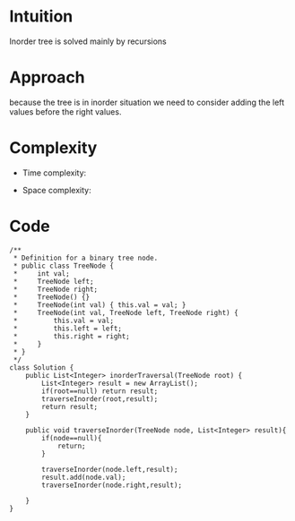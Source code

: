 # Intuition
Inorder tree is solved mainly by recursions

# Approach
because the tree is in inorder situation we need to consider adding the left values before the right values.

# Complexity
- Time complexity:
<!-- Add your time complexity here, e.g. $$O(n)$$ -->

- Space complexity:
<!-- Add your space complexity here, e.g. $$O(n)$$ -->

# Code
```
/**
 * Definition for a binary tree node.
 * public class TreeNode {
 *     int val;
 *     TreeNode left;
 *     TreeNode right;
 *     TreeNode() {}
 *     TreeNode(int val) { this.val = val; }
 *     TreeNode(int val, TreeNode left, TreeNode right) {
 *         this.val = val;
 *         this.left = left;
 *         this.right = right;
 *     }
 * }
 */
class Solution {
    public List<Integer> inorderTraversal(TreeNode root) {
        List<Integer> result = new ArrayList();
        if(root==null) return result;
        traverseInorder(root,result);
        return result;
    }

    public void traverseInorder(TreeNode node, List<Integer> result){
        if(node==null){
            return;
        }
        
        traverseInorder(node.left,result);
        result.add(node.val);
        traverseInorder(node.right,result);
        
    }
}
```